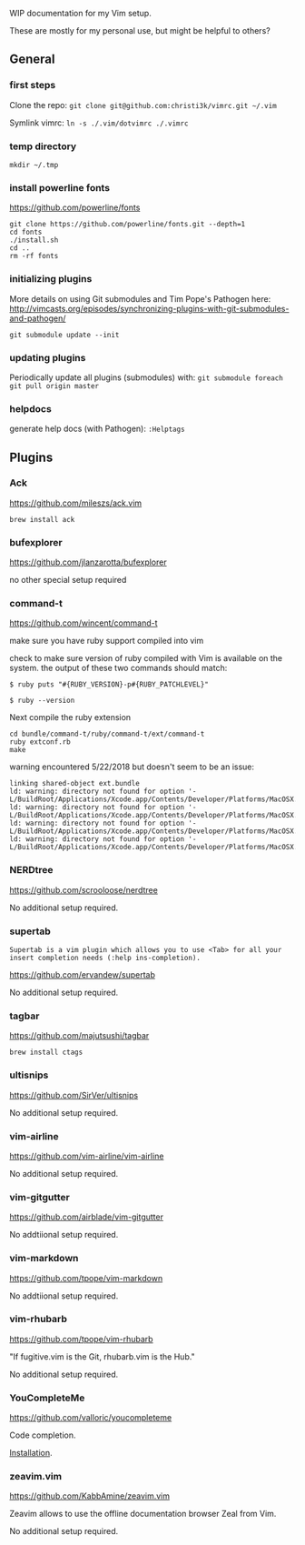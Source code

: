 WIP documentation for my Vim setup.

These are mostly for my personal use, but might be helpful to others?

## General

### first steps

Clone the repo:
`git clone git@github.com:christi3k/vimrc.git ~/.vim`

Symlink vimrc:
`ln -s ./.vim/dotvimrc ./.vimrc`

### temp directory

`mkdir ~/.tmp`

### install powerline fonts

https://github.com/powerline/fonts

```
git clone https://github.com/powerline/fonts.git --depth=1
cd fonts
./install.sh
cd ..
rm -rf fonts
```

### initializing plugins

More details on using Git submodules and Tim Pope's Pathogen here:
http://vimcasts.org/episodes/synchronizing-plugins-with-git-submodules-and-pathogen/

`git submodule update --init`

### updating plugins

Periodically update all plugins (submodules) with:
`git submodule foreach git pull origin master`

### helpdocs

generate help docs (with Pathogen):
`:Helptags`

## Plugins

### Ack

https://github.com/mileszs/ack.vim

`brew install ack`

### bufexplorer

https://github.com/jlanzarotta/bufexplorer

no other special setup required

### command-t

https://github.com/wincent/command-t

make sure you have ruby support compiled into vim

check to make sure version of ruby compiled with Vim is available on the system. the output of these two commands should match:

```
$ ruby puts "#{RUBY_VERSION}-p#{RUBY_PATCHLEVEL}"

$ ruby --version
```

Next compile the ruby extension

```
cd bundle/command-t/ruby/command-t/ext/command-t
ruby extconf.rb
make
```

warning encountered 5/22/2018 but doesn't seem to be an issue:

```
linking shared-object ext.bundle
ld: warning: directory not found for option '-L/BuildRoot/Applications/Xcode.app/Contents/Developer/Platforms/MacOSX.platform/Developer/SDKs/MacOSX10.13.Internal.sdk/usr/local/libressl/lib'
ld: warning: directory not found for option '-L/BuildRoot/Applications/Xcode.app/Contents/Developer/Platforms/MacOSX.platform/Developer/SDKs/MacOSX10.13.Internal.sdk/usr/local/lib'
ld: warning: directory not found for option '-L/BuildRoot/Applications/Xcode.app/Contents/Developer/Platforms/MacOSX.platform/Developer/SDKs/MacOSX10.13.Internal.sdk/usr/local/libressl/lib'
ld: warning: directory not found for option '-L/BuildRoot/Applications/Xcode.app/Contents/Developer/Platforms/MacOSX.platform/Developer/SDKs/MacOSX10.13.Internal.sdk/usr/local/lib'
```


### NERDtree

https://github.com/scrooloose/nerdtree

No additional setup required.

### supertab

`Supertab is a vim plugin which allows you to use <Tab> for all your insert completion needs (:help ins-completion).`

https://github.com/ervandew/supertab

No additional setup required.

### tagbar

https://github.com/majutsushi/tagbar

`brew install ctags`

### ultisnips

https://github.com/SirVer/ultisnips

No additional setup required.

### vim-airline

https://github.com/vim-airline/vim-airline

No additional setup required.

### vim-gitgutter

https://github.com/airblade/vim-gitgutter

No addtiional setup required.

### vim-markdown

https://github.com/tpope/vim-markdown

No addtiional setup required.

### vim-rhubarb

https://github.com/tpope/vim-rhubarb

"If fugitive.vim is the Git, rhubarb.vim is the Hub."

No additional setup required.

### YouCompleteMe

https://github.com/valloric/youcompleteme

Code completion.

[Installation](https://github.com/valloric/youcompleteme#installation).

### zeavim.vim

https://github.com/KabbAmine/zeavim.vim

Zeavim allows to use the offline documentation browser Zeal from Vim.

No additional setup required.

